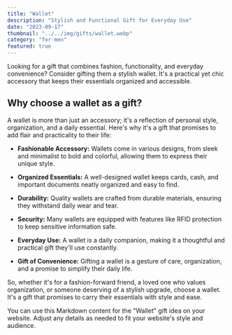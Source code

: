 ```yaml
---
title: "Wallet"
description: "Stylish and Functional Gift for Everyday Use"
date: "2023-09-17"
thumbnail: "../../img/gifts/wallet.webp"
category: "for-men"
featured: true
---
```

Looking for a gift that combines fashion, functionality, and everyday convenience? Consider gifting them a stylish wallet. It's a practical yet chic accessory that keeps their essentials organized and accessible.

## Why choose a wallet as a gift?

A wallet is more than just an accessory; it's a reflection of personal style, organization, and a daily essential. Here's why it's a gift that promises to add flair and practicality to their life:

- **Fashionable Accessory:** Wallets come in various designs, from sleek and minimalist to bold and colorful, allowing them to express their unique style.

- **Organized Essentials:** A well-designed wallet keeps cards, cash, and important documents neatly organized and easy to find.

- **Durability:** Quality wallets are crafted from durable materials, ensuring they withstand daily wear and tear.

- **Security:** Many wallets are equipped with features like RFID protection to keep sensitive information safe.

- **Everyday Use:** A wallet is a daily companion, making it a thoughtful and practical gift they'll use constantly.

- **Gift of Convenience:** Gifting a wallet is a gesture of care, organization, and a promise to simplify their daily life.

So, whether it's for a fashion-forward friend, a loved one who values organization, or someone deserving of a stylish upgrade, choose a wallet. It's a gift that promises to carry their essentials with style and ease.

You can use this Markdown content for the "Wallet" gift idea on your website. Adjust any details as needed to fit your website's style and audience.
